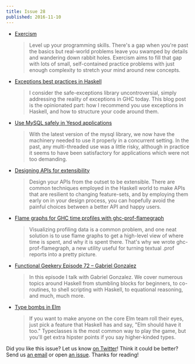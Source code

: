 ```yaml
---
title: Issue 28
published: 2016-11-10
---
```


-   [Exercism](http://exercism.io/languages/haskell/about)

    > Level up your programming skills. There's a gap when you're past the basics but real-world problems leave you swamped by details and wandering down rabbit holes. Exercism aims to fill that gap with lots of small, self-contained practice problems with just enough complexity to stretch your mind around new concepts.

-   [Exceptions best practices in Haskell](https://www.fpcomplete.com/blog/2016/11/exceptions-best-practices-haskell)

    > I consider the safe-exceptions library uncontroversial, simply addressing the reality of exceptions in GHC today. This blog post is the opinionated part: how I recommend you use exceptions in Haskell, and how to structure your code around them.
    
-   [Use MySQL safely in Yesod applications](http://www.yesodweb.com/blog/2016/11/use-mysql-safely-in-yesod)

    > With the latest version of the mysql library, we now have the machinery needed to use it properly in a concurrent setting. In the past, any multi-threaded use was a little risky, although in practice it seems to have been satisfactory for applications which were not too demanding.
    
-   [Designing APIs for extensibility](http://www.snoyman.com/blog/2016/11/designing-apis-for-extensibility)

    > Design your APIs from the outset to be extensible. There are common techniques employed in the Haskell world to make APIs that are resilient to changing feature-sets, and by employing them early on in your design process, you can hopefully avoid the painful choices between a better API and happy users.
    
-   [Flame graphs for GHC time profiles with ghc-prof-flamegraph](https://www.fpcomplete.com/blog/2015/04/ghc-prof-flamegraph)

    > Visualizing profiling data is a common problem, and one neat solution is to use flame graphs to get a high-level view of where time is spent, and why it is spent there. That's why we wrote ghc-prof-flamegraph, a new utility useful for turning textual .prof reports into a pretty picture.

-   [Functional Geekery Episode 72 – Gabriel Gonzalez](https://www.functionalgeekery.com/episode-72-gabriel-gonzalez/)

    > In this episode I talk with Gabriel Gonzalez. We cover numerous topics around Haskell from stumbling blocks for beginners, to co-routines, to shell scripting with Haskell, to equational reasoning, and much, much more.
    
-   [Type bombs in Elm](http://blog.jenkster.com/2016/11/type-bombs-in-elm.html)

    > If you want to make anyone on the core Elm team roll their eyes, just pick a feature that Haskell has and say, "Elm should have it too." Typeclasses is the most common way to play the game, but you'll get extra hipster points if you say higher-kinded types.

Did you like this issue?
Let us know [on Twitter](https://twitter.com/haskellweekly)!
Think it could be better?
Send us [an email](mailto:info@haskellweekly.news) or open [an issue](https://github.com/haskellweekly/haskellweekly.github.io/issues/new).
Thanks for reading!
